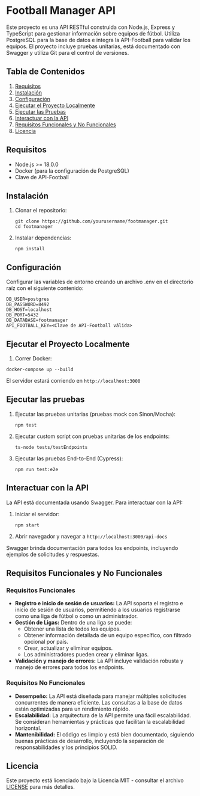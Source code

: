 # Football Manager API

Este proyecto es una API RESTful construida con Node.js, Express y TypeScript para gestionar información sobre equipos de fútbol. Utiliza PostgreSQL para la base de datos e integra la API-Football para validar los equipos. El proyecto incluye pruebas unitarias, está documentado con Swagger y utiliza Git para el control de versiones.

## Tabla de Contenidos

1. [Requisitos](#requisitos)
2. [Instalación](#instalación)
3. [Configuración](#configuración)
4. [Ejecutar el Proyecto Localmente](#ejecutar-el-proyecto-localmente)
5. [Ejecutar las Pruebas](#ejecutar-las-pruebas)
6. [Interactuar con la API](#interactuar-con-la-api)
7. [Requisitos Funcionales y No Funcionales](#requisitos-funcionales-y-no-funcionales)
8. [Licencia](#licencia)

## Requisitos

- Node.js >= 18.0.0
- Docker (para la configuración de PostgreSQL)
- Clave de API-Football

## Instalación

1. Clonar el repositorio:
   ```
   git clone https://github.com/yourusername/footmanager.git
   cd footmanager
   ```
2. Instalar dependencias:
   ```
   npm install
   ```

## Configuración

Configurar las variables de entorno creando un archivo .env en el directorio raíz con el siguiente contenido:
 ```
DB_USER=postgres
DB_PASSWORD=8492
DB_HOST=localhost
DB_PORT=5432
DB_DATABASE=footmanager
API_FOOTBALL_KEY=<Clave de API-Football válida>
 ```

## Ejecutar el Proyecto Localmente

1. Correr Docker:
 ```
docker-compose up --build
```
El servidor estará corriendo en `http://localhost:3000`

## Ejecutar las pruebas

1. Ejecutar las pruebas unitarias (pruebas mock con Sinon/Mocha):
   ```
   npm test
   ```
2. Ejecutar custom script con pruebas unitarias de los endpoints:
   ```
   ts-node tests/testEndpoints
   ```
3. Ejecutar las pruebas End-to-End (Cypress):
   ```
   npm run test:e2e
   ```

## Interactuar con la API

La API está documentada usando Swagger. Para interactuar con la API:

1. Iniciar el servidor:
   ```
   npm start
   ```
2. Abrir navegador y navegar a `http://localhost:3000/api-docs`

Swagger brinda documentación para todos los endpoints, incluyendo ejemplos de solicitudes y respuestas.

## Requisitos Funcionales y No Funcionales

### Requisitos Funcionales

- **Registro e inicio de sesión de usuarios:** La API soporta el registro e inicio de sesión de usuarios, permitiendo a los usuarios registrarse como una liga de fútbol o como un administrador.
- **Gestión de Ligas:** Dentro de una liga se puede:
  - Obtener una lista de todos los equipos.
  - Obtener información detallada de un equipo específico, con filtrado opcional por país.
  - Crear, actualizar y eliminar equipos.
  - Los administradores pueden crear y eliminar ligas.
- **Validación y manejo de errores:** La API incluye validación robusta y manejo de errores para todos los endpoints.

### Requisitos No Funcionales

- **Desempeño:** La API está diseñada para manejar múltiples solicitudes concurrentes de manera eficiente. Las consultas a la base de datos están optimizadas para un rendimiento rápido.
- **Escalabilidad:** La arquitectura de la API permite una fácil escalabilidad. Se consideran herramientas y prácticas que facilitan la escalabilidad horizontal.
- **Mantenibilidad:** El código es limpio y está bien documentado, siguiendo buenas prácticas de desarrollo, incluyendo la separación de responsabilidades y los principios SOLID.

## Licencia

Este proyecto está licenciado bajo la Licencia MIT - consultar el archivo [LICENSE](LICENSE) para más detalles.

















